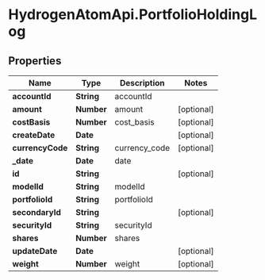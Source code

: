 # HydrogenAtomApi.PortfolioHoldingLog

## Properties
Name | Type | Description | Notes
------------ | ------------- | ------------- | -------------
**accountId** | **String** | accountId | 
**amount** | **Number** | amount | [optional] 
**costBasis** | **Number** | cost_basis | [optional] 
**createDate** | **Date** |  | [optional] 
**currencyCode** | **String** | currency_code | [optional] 
**_date** | **Date** | date | 
**id** | **String** |  | [optional] 
**modelId** | **String** | modelId | 
**portfolioId** | **String** | portfolioId | 
**secondaryId** | **String** |  | [optional] 
**securityId** | **String** | securityId | 
**shares** | **Number** | shares | 
**updateDate** | **Date** |  | [optional] 
**weight** | **Number** | weight | [optional] 


